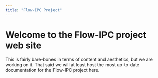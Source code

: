 ```yaml
---
title: "Flow-IPC Project"
---
```


# Welcome to the Flow-IPC project web site

This is fairly bare-bones in terms of content and aesthetics, but we are working on it.  That said we will at least host the most up-to-date documentation for the Flow-IPC project here.

